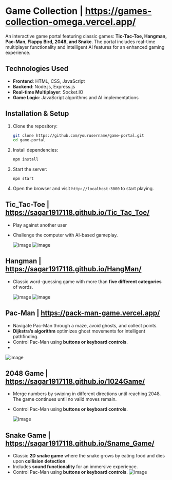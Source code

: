# Game Collection | https://games-collection-omega.vercel.app/
An interactive game portal featuring classic games: **Tic-Tac-Toe, Hangman, Pac-Man, Flappy Bird, 2048, and Snake**. The portal includes real-time multiplayer functionality and intelligent AI features for an enhanced gaming experience.
## Technologies Used
- **Frontend**: HTML, CSS, JavaScript
- **Backend**: Node.js, Express.js
- **Real-time Multiplayer**: Socket.IO
- **Game Logic**: JavaScript algorithms and AI implementations

## Installation & Setup
1. Clone the repository:
   ```sh
   git clone https://github.com/yourusername/game-portal.git
   cd game-portal
   ```
2. Install dependencies:
   ```sh
   npm install
   ```
3. Start the server:
   ```sh
   npm start
   ```
4. Open the browser and visit `http://localhost:3000` to start playing.

## Tic_Tac-Toe | https://sagar1917118.github.io/Tic_Tac_Toe/
- Play against another user
- Challenge the computer with AI-based gameplay.
  
  ![image](https://github.com/user-attachments/assets/4ecbd671-5417-4963-bae2-f6b504a51008)
  ![image](https://github.com/user-attachments/assets/aef2e85e-b9f2-4952-8d35-8aadb5c0ee73)
  
  
## Hangman | https://sagar1917118.github.io/HangMan/
- Classic word-guessing game with more than **five different categories** of words.
  
  ![image](https://github.com/user-attachments/assets/9fe4bb07-1a46-47e4-8ed9-49720aaad426)
  ![image](https://github.com/user-attachments/assets/b104d801-5566-4f02-a2be-822fa829e8be)
  
  
## Pac-Man | https://pack-man-game.vercel.app/
- Navigate Pac-Man through a maze, avoid ghosts, and collect points.
- **Dijkstra’s algorithm** optimizes ghost movements for intelligent pathfinding.
- Control Pac-Man using **buttons or keyboard controls**.
-   
 ![image](https://github.com/user-attachments/assets/4eca8c1a-c959-4d1c-ab27-136abe34ec65)

  
## 2048 Game | https://sagar1917118.github.io/1024Game/
- Merge numbers by swiping in different directions until reaching 2048. The game continues until no valid moves remain.
- Control Pac-Man using **buttons or keyboard controls**.
  
  ![image](https://github.com/user-attachments/assets/8e3db699-e653-486e-b133-74d792d51fdf)
  
  
## Snake Game | https://sagar1917118.github.io/Sname_Game/
- Classic **2D snake game** where the snake grows by eating food and dies upon **collision detection**.
- Includes **sound functionality** for an immersive experience.
- Control Pac-Man using **buttons or keyboard controls**.
 ![image](https://github.com/user-attachments/assets/22a19e76-222d-489b-a267-d783209920c9)

  




